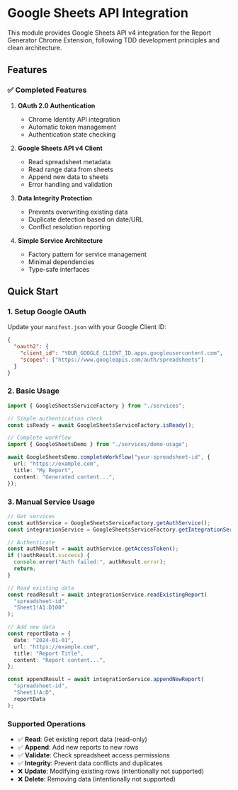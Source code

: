 # Google Sheets API Integration

This module provides Google Sheets API v4 integration for the Report Generator Chrome Extension, following TDD development principles and clean architecture.

## Features

### ✅ Completed Features

1. **OAuth 2.0 Authentication**

   - Chrome Identity API integration
   - Automatic token management
   - Authentication state checking

2. **Google Sheets API v4 Client**

   - Read spreadsheet metadata
   - Read range data from sheets
   - Append new data to sheets
   - Error handling and validation

3. **Data Integrity Protection**

   - Prevents overwriting existing data
   - Duplicate detection based on date/URL
   - Conflict resolution reporting

4. **Simple Service Architecture**
   - Factory pattern for service management
   - Minimal dependencies
   - Type-safe interfaces

## Quick Start

### 1. Setup Google OAuth

Update your `manifest.json` with your Google Client ID:

```json
{
  "oauth2": {
    "client_id": "YOUR_GOOGLE_CLIENT_ID.apps.googleusercontent.com",
    "scopes": ["https://www.googleapis.com/auth/spreadsheets"]
  }
}
```

### 2. Basic Usage

```typescript
import { GoogleSheetsServiceFactory } from "./services";

// Simple authentication check
const isReady = await GoogleSheetsServiceFactory.isReady();

// Complete workflow
import { GoogleSheetsDemo } from "./services/demo-usage";

await GoogleSheetsDemo.completeWorkflow("your-spreadsheet-id", {
  url: "https://example.com",
  title: "My Report",
  content: "Generated content...",
});
```

### 3. Manual Service Usage

```typescript
// Get services
const authService = GoogleSheetsServiceFactory.getAuthService();
const integrationService = GoogleSheetsServiceFactory.getIntegrationService();

// Authenticate
const authResult = await authService.getAccessToken();
if (!authResult.success) {
  console.error("Auth failed:", authResult.error);
  return;
}

// Read existing data
const readResult = await integrationService.readExistingReport(
  "spreadsheet-id",
  "Sheet1!A1:D100"
);

// Add new data
const reportData = {
  date: "2024-01-01",
  url: "https://example.com",
  title: "Report Title",
  content: "Report content...",
};

const appendResult = await integrationService.appendNewReport(
  "spreadsheet-id",
  "Sheet1!A:D",
  reportData
);
```

### Supported Operations

- ✅ **Read**: Get existing report data (read-only)
- ✅ **Append**: Add new reports to new rows
- ✅ **Validate**: Check spreadsheet access permissions
- ✅ **Integrity**: Prevent data conflicts and duplicates
- ❌ **Update**: Modifying existing rows (intentionally not supported)
- ❌ **Delete**: Removing data (intentionally not supported)
